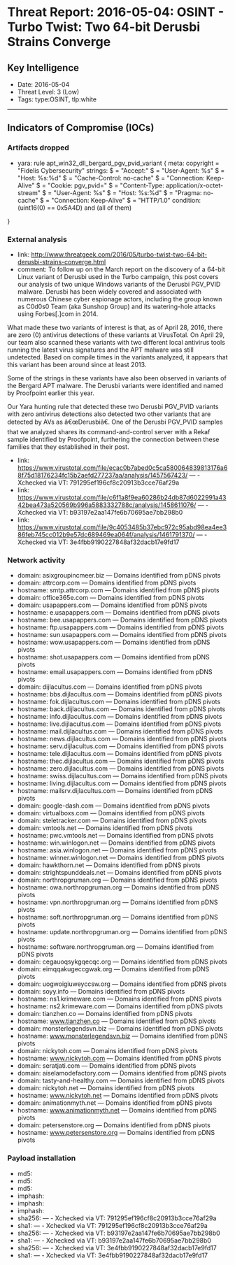# Threat Report: 2016-05-04: OSINT - Turbo Twist: Two 64-bit Derusbi Strains Converge


## Key Intelligence
* Date: 2016-05-04
* Threat Level: 3 (Low)
* Tags: type:OSINT, tlp:white

---

## Indicators of Compromise (IOCs)
### Artifacts dropped
* yara: rule apt_win32_dll_bergard_pgv_pvid_variant {
               meta:
                               copyright = "Fidelis Cybersecurity"
                strings:
                                $ = "Accept:"
                                $ = "User-Agent: %s"
                                $ = "Host: %s:%d"
                                $ = "Cache-Control: no-cache"
                                $ = "Connection: Keep-Alive"
                                $ = "Cookie: pgv_pvid="
                                $ = "Content-Type: application/x-octet-stream"
                                $ = "User-Agent: %s"
                                $ = "Host: %s:%d"
                                $ = "Pragma: no-cache"
                                $ = "Connection: Keep-Alive"
                                $ = "HTTP/1.0"
                condition:
                                (uint16(0) == 0x5A4D) and (all of them)

}

### External analysis
* link: http://www.threatgeek.com/2016/05/turbo-twist-two-64-bit-derusbi-strains-converge.html
* comment: To follow up on the March report on the discovery of a 64-bit Linux variant of Derusbi used in the Turbo campaign, this post covers our analysis of two unique Windows variants of the Derusbi PGV_PVID malware. Derusbi has been widely covered and associated with numerous Chinese cyber espionage actors, including the group known as C0d0s0 Team (aka Sunshop Group) and its watering-hole attacks using Forbes[.]com in 2014.

What made these two variants of interest is that, as of April 28, 2016, there are zero (0) antivirus detections of these variants at VirusTotal. On April 29, our team also scanned these variants with two different local antivirus tools running the latest virus signatures and the APT malware was still undetected. Based on compile times in the variants analyzed, it appears that this variant has been around since at least 2013.

Some of the strings in these variants have also been observed in variants of the Bergard APT malware. The Derusbi variants were identified and named by Proofpoint earlier this year.

Our Yara hunting rule that detected these two Derusbi PGV_PVID variants with zero antivirus detections also detected two other variants that are detected by AVs as â€œDerusbiâ€. One of the Derusbi PGV_PVID samples that we analyzed shares its command-and-control server with a Rekaf sample identified by Proofpoint, furthering the connection between these families that they established in their post.
* link: https://www.virustotal.com/file/ecac0b7abed0c5ca580064839813176a68f75d18176234fc15b2aefd277237aa/analysis/1457567423/ — - Xchecked via VT: 791295ef196cf8c20913b3cce76af29a
* link: https://www.virustotal.com/file/c6f1a8f9ea60286b24db87d6022991a4342bea473a520569b996a5883332788c/analysis/1458611076/ — - Xchecked via VT: b93197e2aa147fe6b70695ae7bb298b0
* link: https://www.virustotal.com/file/9c4053485b37ebc972c95abd98ea4ee386feb745cc012b9e57dc689469ea064f/analysis/1461791370/ — - Xchecked via VT: 3e4fbb9190227848af32dacb17e9fd17

### Network activity
* domain: asixgroupincmeer.biz — Domains identified from pDNS pivots
* domain: attrcorp.com — Domains identified from pDNS pivots
* hostname: smtp.attrcorp.com — Domains identified from pDNS pivots
* domain: office365e.com — Domains identified from pDNS pivots
* domain: usapappers.com — Domains identified from pDNS pivots
* hostname: e.usapappers.com — Domains identified from pDNS pivots
* hostname: bee.usapappers.com — Domains identified from pDNS pivots
* hostname: ftp.usapappers.com — Domains identified from pDNS pivots
* hostname: sun.usapappers.com — Domains identified from pDNS pivots
* hostname: wow.usapappers.com — Domains identified from pDNS pivots
* hostname: shot.usapappers.com — Domains identified from pDNS pivots
* hostname: email.usapappers.com — Domains identified from pDNS pivots
* domain: dijlacultus.com — Domains identified from pDNS pivots
* hostname: bbs.dijlacultus.com — Domains identified from pDNS pivots
* hostname: fok.dijlacultus.com — Domains identified from pDNS pivots
* hostname: back.dijlacultus.com — Domains identified from pDNS pivots
* hostname: info.dijlacultus.com — Domains identified from pDNS pivots
* hostname: live.dijlacultus.com — Domains identified from pDNS pivots
* hostname: mail.dijlacultus.com — Domains identified from pDNS pivots
* hostname: news.dijlacultus.com — Domains identified from pDNS pivots
* hostname: serv.dijlacultus.com — Domains identified from pDNS pivots
* hostname: tele.dijlacultus.com — Domains identified from pDNS pivots
* hostname: thec.dijlacultus.com — Domains identified from pDNS pivots
* hostname: zero.dijlacultus.com — Domains identified from pDNS pivots
* hostname: swiss.dijlacultus.com — Domains identified from pDNS pivots
* hostname: living.dijlacultus.com — Domains identified from pDNS pivots
* hostname: mailsrv.dijlacultus.com — Domains identified from pDNS pivots
* domain: google-dash.com — Domains identified from pDNS pivots
* domain: virtualboxs.com — Domains identified from pDNS pivots
* domain: steletracker.com — Domains identified from pDNS pivots
* domain: vmtools.net — Domains identified from pDNS pivots
* hostname: pwc.vmtools.net — Domains identified from pDNS pivots
* hostname: win.winlogon.net — Domains identified from pDNS pivots
* hostname: asia.winlogon.net — Domains identified from pDNS pivots
* hostname: winner.winlogon.net — Domains identified from pDNS pivots
* domain: hawkthorn.net — Domains identified from pDNS pivots
* domain: strightspunddeals.net — Domains identified from pDNS pivots
* domain: northropgruman.org — Domains identified from pDNS pivots
* hostname: owa.northropgruman.org — Domains identified from pDNS pivots
* hostname: vpn.northropgruman.org — Domains identified from pDNS pivots
* hostname: soft.northropgruman.org — Domains identified from pDNS pivots
* hostname: update.northropgruman.org — Domains identified from pDNS pivots
* hostname: software.northropgruman.org — Domains identified from pDNS pivots
* domain: cegauoqsykgqecqc.org — Domains identified from pDNS pivots
* domain: eimqqakugeccgwak.org — Domains identified from pDNS pivots
* domain: uogwoigiuweyccsw.org — Domains identified from pDNS pivots
* domain: soyy.info — Domains identified from pDNS pivots
* hostname: ns1.krimeware.com — Domains identified from pDNS pivots
* hostname: ns2.krimeware.com — Domains identified from pDNS pivots
* domain: tianzhen.co — Domains identified from pDNS pivots
* hostname: www.tianzhen.co — Domains identified from pDNS pivots
* domain: monsterlegendsvn.biz — Domains identified from pDNS pivots
* hostname: www.monsterlegendsvn.biz — Domains identified from pDNS pivots
* domain: nickytoh.com — Domains identified from pDNS pivots
* hostname: www.nickytoh.com — Domains identified from pDNS pivots
* domain: seratjati.com — Domains identified from pDNS pivots
* domain: aiselamodefactory.com — Domains identified from pDNS pivots
* domain: tasty-and-healthy.com — Domains identified from pDNS pivots
* domain: nickytoh.net — Domains identified from pDNS pivots
* hostname: www.nickytoh.net — Domains identified from pDNS pivots
* domain: animationmyth.net — Domains identified from pDNS pivots
* hostname: www.animationmyth.net — Domains identified from pDNS pivots
* domain: petersenstore.org — Domains identified from pDNS pivots
* hostname: www.petersenstore.org — Domains identified from pDNS pivots

### Payload installation
* md5: <md5>
* md5: <md5>
* md5: <md5>
* imphash: <imphash>
* imphash: <imphash>
* imphash: <imphash>
* sha256: <sha256> — - Xchecked via VT: 791295ef196cf8c20913b3cce76af29a
* sha1: <sha1> — - Xchecked via VT: 791295ef196cf8c20913b3cce76af29a
* sha256: <sha256> — - Xchecked via VT: b93197e2aa147fe6b70695ae7bb298b0
* sha1: <sha1> — - Xchecked via VT: b93197e2aa147fe6b70695ae7bb298b0
* sha256: <sha256> — - Xchecked via VT: 3e4fbb9190227848af32dacb17e9fd17
* sha1: <sha1> — - Xchecked via VT: 3e4fbb9190227848af32dacb17e9fd17
